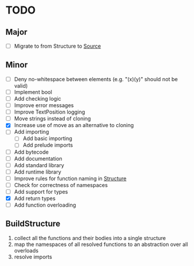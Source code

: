 # TODO
## Major
* [ ] Migrate to from Structure to [Source](leviathan-common/src/structure.rs#L23)

## Minor
* [ ] Deny no-whitespace between elements (e.g. "(x)(y)" should not be valid)
* [ ] Implement bool
* [ ] Add checking logic
* [ ] Improve error messages
* [ ] Improve TextPosition logging
* [ ] Move strings instead of cloning
* [x] Increase use of move as an alternative to cloning
* [ ] Add importing
  * [ ] Add basic importing
  * [ ] Add prelude imports
* [ ] Add bytecode
* [ ] Add documentation
* [ ] Add standard library
* [ ] Add runtime library
* [ ] Improve rules for function naming in [Structure](leviathan-parser/src/structure_parser.rs)
* [ ] Check for correctness of namespaces
* [ ] Add support for types
* [x] Add return types
* [ ] Add function overloading

## BuildStructure
1. collect all the functions and their bodies into a single structure
2. map the namespaces of all resolved functions to an abstraction over all overloads
3. resolve imports
